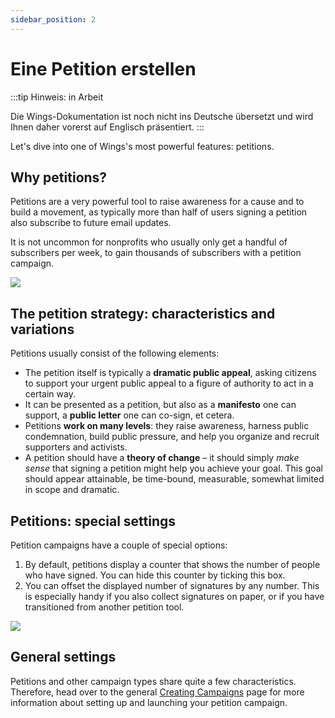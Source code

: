 ```yaml
---
sidebar_position: 2
---
```


# Eine Petition erstellen

:::tip Hinweis: in Arbeit

Die Wings-Dokumentation ist noch nicht ins Deutsche übersetzt und wird Ihnen daher vorerst auf Englisch präsentiert.
:::

Let's dive into one of Wings's most powerful features: petitions.

## Why petitions?

Petitions are a very powerful tool to raise awareness for a cause and to build a movement, as typically more than half of users signing a petition also subscribe to future email updates.

It is not uncommon for nonprofits who usually only get a handful of subscribers per week, to gain thousands of subscribers with a petition campaign.

![](https://screens.wings.dev/wings-petition-example-l6mxOum3PTo3HrD5Q6NsStni3ilbPKZZExWuAfYxUkfDLvPrTHp9a2gsZjM7e7hZNEQ1mrzGuJm6izN0PMjBJTQ102ubxy35SIRY.jpeg)

## The petition strategy: characteristics and variations

Petitions usually consist of the following elements:

- The petition itself is typically a **dramatic public appeal**, asking citizens to support your urgent public appeal to a figure of authority to act in a certain way.
- It can be presented as a petition, but also as a **manifesto** one can support, a **public letter** one can co-sign, et cetera.
- Petitions **work on many levels**: they raise awareness, harness public condemnation, build public pressure, and help you organize and recruit supporters and activists.
- A petition should have a **theory of change** – it should simply _make sense_ that signing a petition might help you achieve your goal. This goal should appear attainable, be time-bound, measurable, somewhat limited in scope and dramatic.

## Petitions: special settings

Petition campaigns have a couple of special options:

1. By default, petitions display a counter that shows the number of people who have signed. You can hide this counter by ticking this box.
2. You can offset the displayed number of signatures by any number. This is especially handy if you also collect signatures on paper, or if you have transitioned from another petition tool.

![](https://screens.wings.dev/CleanShot-2020-02-23-at-22.37.37-1582493891.png)

## General settings

Petitions and other campaign types share quite a few characteristics. Therefore, head over to the general [Creating Campaigns](creating-campaigns) page for more information about setting up and launching your petition campaign.
